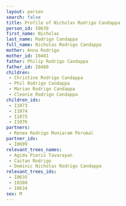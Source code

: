 ```yaml
---
layout: person
search: false
title: Profile of Nicholas Rodrigo Candappa
person_id: I0639
first_name: Nicholas
last_name: Rodrigo Candappa
full_name: Nicholas Rodrigo Candappa
mother: Anna Rodrigo
mother_id: I0481
father: Philip Rodrigo Candappa
father_id: I0480
children:
 - Christine Rodrigo Candappa
 - Phil Rodrigo Candappa
 - Marian Rodrigo Candappa
 - Cleonie Rodrigo Candappa
children_ids:
 - I1073
 - I1074
 - I1075
 - I1076
partners:
 - Renee Rodrigo Muniaram Perumal
partner_ids:
 - I0699
relevant_trees_names:
 - Agida Pieris Tavarayan
 - Caitan Rodrigo
 - Dominic Nicholas Rodrigo Candappa
relevant_trees_ids:
 - I0635
 - I0308
 - I0634
sex: M
---
```


